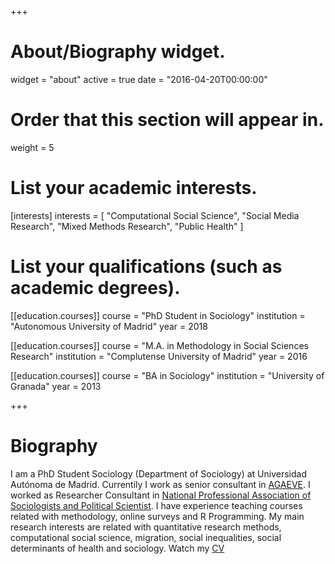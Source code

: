 +++
# About/Biography widget.
widget = "about"
active = true
date = "2016-04-20T00:00:00"

# Order that this section will appear in.
weight = 5

# List your academic interests.
[interests]
  interests = [
    "Computational Social Science",
    "Social Media Research",
    "Mixed Methods Research",
    "Public Health"
  ]

# List your qualifications (such as academic degrees).
[[education.courses]]
  course = "PhD Student in Sociology"
  institution = "Autonomous University of Madrid"
  year = 2018

[[education.courses]]
  course = "M.A. in Methodology in Social Sciences Research"
  institution = "Complutense University of Madrid"
  year = 2016

[[education.courses]]
  course = "BA in Sociology"
  institution = "University of Granada"
  year = 2013
 
+++

# Biography

I am a PhD Student Sociology (Department of Sociology) at Universidad Autónoma de Madrid. Currentily I work as senior consultant in [AGAEVE](http://www.juntadeandalucia.es/educacion/agaeve/). I worked as Researcher Consultant in [National Professional Association of Sociologists and Political Scientist](http://colpolsoc.org/). I have experience teaching courses related with methodology, online surveys and R Programming. My main research interests are related with quantitative research methods, computational social science, migration, social inequalities, social determinants of health and sociology. Watch my [CV](CV_Victor_Suarez_Lledo.pdf)
